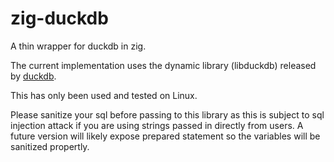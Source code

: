 # zig-duckdb

A thin wrapper for duckdb in zig.

The current implementation uses the dynamic library (libduckdb) released by
[duckdb](https://github.com/duckdb/duckdb).

This has only been used and tested on Linux.

Please sanitize your sql before passing to this library as this is subject to
sql injection attack if you are using strings passed in directly from users.
A future version will likely expose prepared statement so the variables will
be sanitized propertly.
